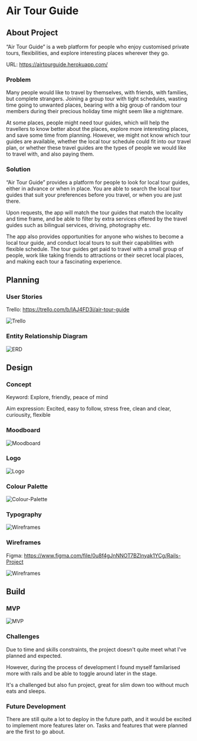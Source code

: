 # Air Tour Guide #
## About Project
“Air Tour Guide” is a web platform for people who enjoy customised private tours, flexibilities, and explore interesting places wherever they go.

URL: https://airtourguide.herokuapp.com/

### Problem
Many people would like to travel by themselves, with friends, with families, but complete strangers. Joining a group tour with tight schedules, wasting time going to unwanted places, bearing with a big group of random tour members during their precious holiday time might seem like a nightmare.

At some places, people might need tour guides, which will help the travellers to know better about the places, explore more interesting places, and save some time from planning. However, we might not know which tour guides are available, whether the local tour schedule could fit into our travel plan, or whether these travel guides are the types of people we would like to travel with, and also paying them.

### Solution
“Air Tour Guide” provides a platform for people to look for local tour guides, either in advance or when in place. You are able to search the local tour guides that suit your preferences before you travel, or when you are just there. 

Upon requests, the app will match the tour guides that match the locality and time frame, and be able to filter by extra services offered by the travel guides such as bilingual services, driving, photography etc.

The app also provides opportunities for anyone who wishes to become a local tour guide, and conduct local tours to suit their capabilities with flexible schedule. The tour guides get paid to travel with a small group of people, work like taking friends to attractions or their secret local places, and making each tour a fascinating experience.

## Planning
### User Stories
Trello: https://trello.com/b/IAJ4FD3i/air-tour-guide

![Trello](/app/assets/images/trello.png)

### Entity Relationship Diagram
![ERD](/app/assets/images/erd.png)


## Design
### Concept
Keyword: Explore, friendly, peace of mind

Aim expression: Excited, easy to follow, stress free, clean and clear, curiousity, flexible

### Moodboard
![Moodboard](/app/assets/images/arg-moodboard.png)

### Logo
![Logo](/app/assets/images/logo1.png)

### Colour Palette
![Colour-Palette](/app/assets/images/atg-colour-palette.png)

### Typography
![Wireframes](/app/assets/images/raleway.png)

### Wireframes
Figma: https://www.figma.com/file/0u8f4gJnNNOT7BZlnyak1YCg/Rails-Project

![Wireframes](/app/assets/images/figma.png)


## Build
### MVP
![MVP](/app/assets/images/mvp.png)

### Challenges
Due to time and skills constraints, the project doesn't quite meet what I've planned and expected. 

However, during the process of development I found myself familarised more with rails and be able to toggle around later in the stage.

It's a challenged but also fun project, great for slim down too without much eats and sleeps.

### Future Development
There are still quite a lot to deploy in the future path, and it would be excited to implement more features later on. Tasks and features that were planned are the first to go about. 
